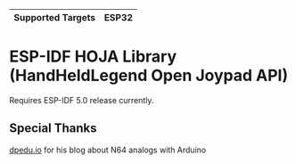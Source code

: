 | Supported Targets | ESP32 |
| ----------------- | ----- |

# ESP-IDF HOJA Library (HandHeldLegend Open Joypad API)

Requires ESP-IDF 5.0 release currently. 

## Special Thanks

[dpedu.io](https://dpedu.io/article/2015-03-11/nintendo-64-joystick-pinout-arduino) for his blog about N64 analogs with Arduino